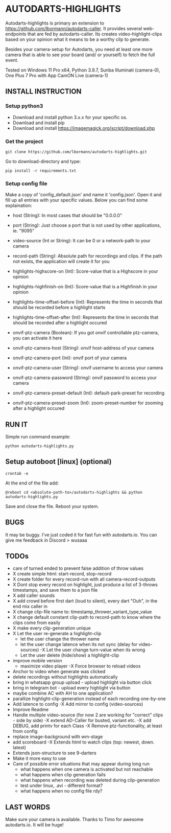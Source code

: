 # AUTODARTS-HIGHLIGHTS

Autodarts-highlights is primary an extension to https://github.com/lbormann/autodarts-caller.
It provides several web-endpoints that are fed by autodarts-caller. Its creates video-highlight-clips based on your opinion what it means to be a worthy clip to generate. 

Besides your camera-setup for Autodarts, you need at least one more camera that is able to see your board (and/ or yourself) to fetch the full event. 

Tested on Windows 11 Pro x64, Python 3.9.7, Sunba Illuminati (camera-0), One Plus 7 Pro with App CamON Live (camera-1)


## INSTALL INSTRUCTION


### Setup python3

- Download and install python 3.x.x for your specific os.
- Download and install pip
- Download and install https://imagemagick.org/script/download.php


### Get the project

    git clone https://github.com/lbormann/autodarts-highlights.git

Go to download-directory and type:

    pip install -r requirements.txt


### Setup config file

Make a copy of 'config_default.json' and name it 'config.json'. Open it and fill up all entries with your specific values. Below you can find some explaination:

- host (String): In most cases that should be "0.0.0.0"
- port (String): Just choose a port that is not used by other applications, ie. "9095"
- video-source (Int or String): It can be 0 or a network-path to your camera

- record-path (String): Absolute path for recordings and clips. If the path not exists, the application will create it for you
- highlights-highscore-on (Int): Score-value that is a Highscore in your opinion 
- highlights-highfinish-on (Int): Score-value that is a Highfinish in your opinion 
- highlights-time-offset-before (Int): Represents the time in seconds that should be recorded before a highlight starts
- highlights-time-offset-after (Int): Represents the time in seconds that should be recorded after a highlight occured
- onvif-ptz-camera (Boolean): If you got onvif controllable ptz-camera, you can activate it here
- onvif-ptz-camera-host (String): onvif host-address of your camera
- onvif-ptz-camera-port (Int): onvif port of your camera
- onvif-ptz-camera-user (String): onvif username to access your camera
- onvif-ptz-camera-password (String): onvif password to access your camera
- onvif-ptz-camera-preset-default (Int): default-park-preset for recording
- onvif-ptz-camera-preset-zoom (Int): zoom-preset-number for zooming after a highlight occured


## RUN IT

Simple run command example:

    python autodarts-highlights.py



## Setup autoboot [linux] (optional)

    crontab -e

At the end of the file add:

    @reboot cd <absolute-path-to>/autodarts-highlights && python autodarts-highlights.py 

Save and close the file. Reboot your system.


## BUGS

It may be buggy. I've just coded it for fast fun with autodarts.io. You can give me feedback in Discord > wusaaa


## TODOs

- care of turned ended to prevent false addition of throw values
- X create simple html: start-record, stop-record
- X create folder for every record-run with all camera-record-outputs
- X Dont stop every record on highlight, just produce a list of 3-throws timestamps, and save them to a json file
- X add caller sounds
- X add crowd before first dart (loud to silent), every dart "Ouh", in the end mix caller in
- X change clip-file name to: timestamp_thrower_variant_type_value
- X change default constant clip-path to record-path to know where the clips come from easily
- X make every clip-generation unique
- X Let the user re-generate a highlight-clip
    - let the user change the thrower name
    - let the user change latence when its not sync (delay for video-sources)
    -X Let the user change turn-value when its wrong
    - Let the user delete (hide/show) a highlight-clip
- improve mobile version
    - maximize video player
-X Force browser to reload videos
- Anchor to video when generate was clicked
- delete recordings without highlights automatically
- bring in whatsapp group upload - upload highlight via button click
- bring in telegram bot - upload every highlight via button
- maybe combine AC with AH to one application?
- parallize highlight-clip-generation instead of each recording one-by-one
- Add latence to config
-X Add mirror to config (video-sources)
- Improve Readme
- Handle multiple video-source (for now 2 are working for "correct" clips - side by side)
-X extend AD-Caller for busted, variant etc.
-X add DEBUG, add printv for each Class
-X Remove ptz-functionality, at least from config
- replace image-background with wm-stage
- add scoreboard
-X Extends html to watch clips (top: newest, down. latest)
- Extends json-structure to see 9-darters
- Make it more easy to use
- Care of possible error situations that may appear during long run 
    - what happens when one camera is activated but not reachable
    - what happens when clip generation fails
    - what happens when recording was deleted during clip-generation
    - test under linux, .avi - different format?
    - what happens when no config file rdy?

## LAST WORDS

Make sure your camera is available.
Thanks to Timo for awesome autodarts.io. It will be huge!
